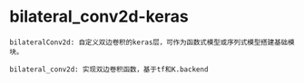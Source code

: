 # bilateral_conv2d-keras
`bilateralConv2d: 自定义双边卷积的keras层，可作为函数式模型或序列式模型搭建基础模块。`

`bilateral_conv2d: 实现双边卷积函数，基于tf和K.backend`


